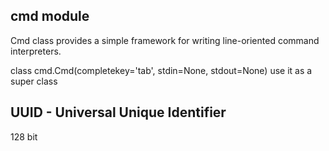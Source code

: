 cmd module
-----------
Cmd class provides a simple framework for writing line-oriented command interpreters.

 class cmd.Cmd(completekey='tab', stdin=None, stdout=None)
    use it as a super class



UUID - Universal Unique Identifier
-----------------------------------
128 bit

